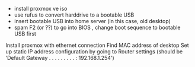 - install proxmox ve iso
- use rufus to convert harddrive to a bootable USB
- insert bootable USB into home server (in this case, old desktop)
- spam F2 (or ??) to go into BIOS , change boot sequence to bootable USB first

Install proxmox with ethernet connection
Find MAC address of desktop
Set up static IP address configuration by going to Router settings (should be 'Default Gateway . . . . . . . . . : 192.168.1.254')
